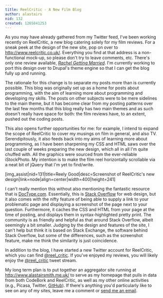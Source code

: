 ```yaml
---
title: ReelCritic - A New Film Blog
author: alastairs
nid: 132
created: 1265841253
---
```

As you may have already gathered from my Twitter feed, I've been working recently on ReelCritic, a new blog catering solely for my film reviews.  For a sneak peek at the design of the new site, pop on over to http://www.reelcritic.co.uk/.  Everything you find at that address is a non-functional mock-up, so please don't try to leave comments, etc.  There's only one review available, <a href="http://www.reelcritic.co.uk/2010/01/16/rachel-getting-married.html" title="Review: Rachel Getting Married"><em>Rachel Getting Married</em></a>.  I'm currently working to port this design over to Drupal's theme engine so that I can get the blog fully up and running.
<!--break-->
The rationale for this change is to separate my posts more than is currently possible.  This blog was originally set up as a home for posts about programming, with the aim of learning more about programming and developing my skills.  The posts on other subjects were to be mere sidelines to the main theme, but it has become clear from my posting patterns over the last few months that this blog really has two main themes and as such doesn't really have space for both: the film reviews have, to an extent, pushed out the coding posts.  

This also opens further opportunities for me: for example, I intend to expand the scope of ReelCritic to cover my musings on film in general, and also TV.  Serendipitously, it also feeds back into my aims of learning more about programming, as I have been sharpening my CSS and HTML saws over the last couple of weeks preparing the new design, which all in all I'm quite chuffed with.  All the graphics were sourced from the ever-reliable iStockPhoto.  My intention is to make the film reel horizontally scrollable via a neat bit of jQuery that I'm yet to find/write.

[img_assist|nid=131|title=Reely Good|desc=Screenshot of ReelCritic's new design|link=node|align=center|width=400|height=241]

I can't really mention this without also mentioning the fantastic resource that is <a href="http://www.doctype.com/" title="Web design Q&A - Doctype.com">DocType.com</a>.  Essentially, this is <a href="http://www.stackoverflow.com/" title="Stack Overflow">Stack Overflow</a> for web design, but it also comes with the nifty feature of being able to supply a link to your problematic page and displaying a screenshot of the page next to your question.  Furthermore, it caches the CSS and HTML from your page at the time of posting, and displays them in syntax-highlighted pretty print.  The community is as friendly and helpful as that around Stack Overflow, albeit seemingly a bit smaller.  Judging by the design and features of the site, I can't help but think it is based on Stack Exchange, the software behind Stack Overflow, but some of the differences, such as the screenshot feature, make me think the similarity is just coincidence.  

In addition to the blog, I have started a new Twitter account for ReelCritic, which you can find <a href="http://twitter.com/reel_critic" title="Alastair Smith (reel_critic) on Twitter">@reel_critic</a>.  If you've enjoyed my reviews, you will likely enjoy the <a href="http://twitter.com/reel_critic" title="Alastair Smith (reel_critic) on Twitter">@reel_critic</a> tweet stream.  

My long term plan is to put together an aggregator site running at http://www.alastairsmith.me.uk/ to serve as my homepage that pulls in data from both CodeBork and ReelCritic, as well as my other online activities (e.g., Picasa, Twitter, <a href="http://www.github.org/" title="GitHub - Social Coding">GitHub</a>).  If there's anything you'd particularly like to see on any of my sites, leave me a comment or <a href="/contact" title="Contact Alastair">send me an email</a>.
